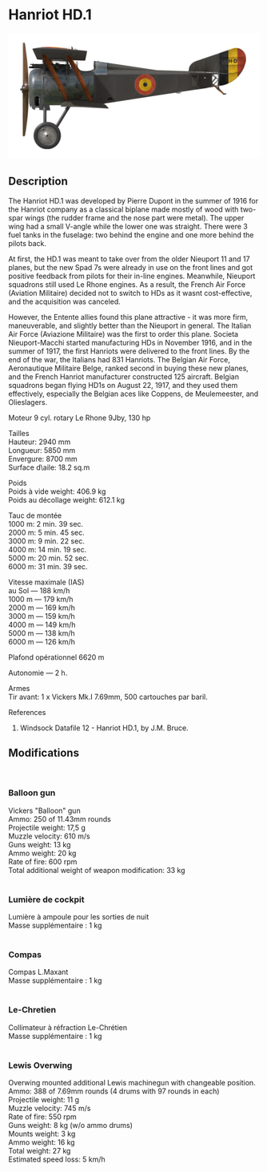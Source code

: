 # Hanriot HD.1  
  
![hanriothd1](../images/hanriothd1.png)  
  
## Description  
  
The Hanriot HD.1 was developed by Pierre Dupont in the summer of 1916 for the Hanriot company as a classical biplane made mostly of wood with two-spar wings (the rudder frame and the nose part were metal). The upper wing had a small V-angle while the lower one was straight. There were 3 fuel tanks in the fuselage: two behind the engine and one more behind the pilots back.  
  
At first, the HD.1 was meant to take over from the older Nieuport 11 and 17 planes, but the new Spad 7s were already in use on the front lines and got positive feedback from pilots for their in-line engines. Meanwhile, Nieuport squadrons still used Le Rhone engines. As a result, the French Air Force (Aviation Militaire) decided not to switch to HDs as it wasnt cost-effective, and the acquisition was canceled.  
  
However, the Entente allies found this plane attractive - it was more firm, maneuverable, and slightly better than the Nieuport in general. The Italian Air Force (Aviazione Militaire) was the first to order this plane. Societa Nieuport-Macchi started manufacturing HDs in November 1916, and in the summer of 1917, the first Hanriots were delivered to the front lines. By the end of the war, the Italians had 831 Hanriots. The Belgian Air Force, Aeronautique Militaire Belge, ranked second in buying these new planes, and the French Hanriot manufacturer constructed 125 aircraft. Belgian squadrons began flying HD1s on August 22, 1917, and they used them effectively, especially the Belgian aces like Coppens, de Meulemeester, and Olieslagers.  
  
Moteur 9 cyl. rotary Le Rhone 9Jby, 130 hp  
  
Tailles  
Hauteur: 2940 mm  
Longueur: 5850 mm  
Envergure: 8700 mm  
Surface d\\aile: 18.2 sq.m  
  
Poids  
Poids à vide weight: 406.9 kg  
Poids au décollage weight: 612.1 kg  
  
Tauc de montée  
1000 m:  2 min. 39 sec.  
2000 m:  5 min. 45 sec.  
3000 m:  9 min. 22 sec.  
4000 m: 14 min. 19 sec.  
5000 m: 20 min. 52 sec.  
6000 m: 31 min. 39 sec.  
  
Vitesse maximale (IAS)  
au Sol — 188 km/h  
1000 m — 179 km/h  
2000 m — 169 km/h  
3000 m — 159 km/h  
4000 m — 149 km/h  
5000 m — 138 km/h  
6000 m — 126 km/h  
  
Plafond opérationnel 6620 m  
  
Autonomie — 2 h.  
  
Armes  
Tir avant: 1 x Vickers Mk.I 7.69mm, 500 cartouches par baril.  
  
References  
1) Windsock Datafile 12 - Hanriot HD.1, by J.M. Bruce.  
  
## Modifications  
  ﻿
  
### Balloon gun  
  
Vickers "Balloon" gun  
Ammo: 250 of 11.43mm rounds  
Projectile weight: 17,5 g  
Muzzle velocity: 610 m/s  
Guns weight: 13 kg  
Ammo weight: 20 kg  
Rate of fire: 600 rpm  
Total additional weight of weapon modification: 33 kg  
  ﻿
  
### Lumière de cockpit  
  
Lumière à ampoule pour les sorties de nuit  
Masse supplémentaire : 1 kg  
  ﻿
  
### Compas  
  
Compas L.Maxant  
Masse supplémentaire : 1 kg  
  ﻿
  
### Le-Chretien  
  
Collimateur à réfraction Le-Chrétien  
Masse supplémentaire : 1 kg  
  ﻿
  
### Lewis Overwing  
  
Overwing mounted additional Lewis machinegun with changeable position.  
Ammo: 388 of 7.69mm rounds (4 drums with 97 rounds in each)  
Projectile weight: 11 g  
Muzzle velocity: 745 m/s  
Rate of fire: 550 rpm  
Guns weight: 8 kg (w/o ammo drums)  
Mounts weight: 3 kg  
Ammo weight: 16 kg  
Total weight: 27 kg  
Estimated speed loss: 5 km/h  